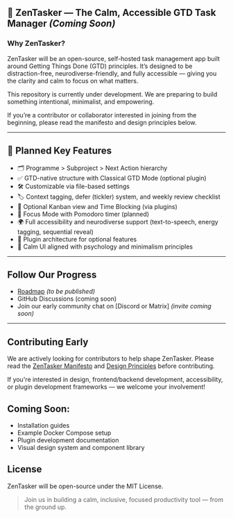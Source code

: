 ## 🚀 ZenTasker — The Calm, Accessible GTD Task Manager *(Coming Soon)*

### **Why ZenTasker?**
ZenTasker will be an open-source, self-hosted task management app built around Getting Things Done (GTD) principles. It’s designed to be distraction-free, neurodiverse-friendly, and fully accessible — giving you the clarity and calm to focus on what matters.

This repository is currently under development. We are preparing to build something intentional, minimalist, and empowering.

If you’re a contributor or collaborator interested in joining from the beginning, please read the manifesto and design principles below.

---

## 🌱 Planned Key Features
- 🗂 Programme > Subproject > Next Action hierarchy
- ✅ GTD-native structure with Classical GTD Mode (optional plugin)
- 🛠 Customizable via file-based settings
- 🏷 Context tagging, defer (tickler) system, and weekly review checklist
- 📅 Optional Kanban view and Time Blocking (via plugins)
- 🔔 Focus Mode with Pomodoro timer (planned)
- 🌍 Full accessibility and neurodiverse support (text-to-speech, energy tagging, sequential reveal)
- 🔗 Plugin architecture for optional features
- 🌸 Calm UI aligned with psychology and minimalism principles

---

##  Follow Our Progress
- [Roadmap](docs/roadmap.md) *(to be published)*
- GitHub Discussions (coming soon)
- Join our early community chat on [Discord or Matrix] *(invite coming soon)*

---

## Contributing Early
We are actively looking for contributors to help shape ZenTasker. Please read the [ZenTasker Manifesto](docs/manifesto.md) and [Design Principles](docs/design-principles.md) before contributing.

If you're interested in design, frontend/backend development, accessibility, or plugin development frameworks — we welcome your involvement!

## Coming Soon:
- Installation guides
- Example Docker Compose setup
- Plugin development documentation
- Visual design system and component library

## License
ZenTasker will be open-source under the MIT License.

> Join us in building a calm, inclusive, focused productivity tool — from the ground up.
